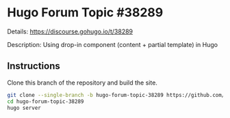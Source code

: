 # Hugo Forum Topic #38289

Details: <https://discourse.gohugo.io/t/38289>

Description: Using drop-in component (content + partial template) in Hugo

## Instructions

Clone this branch of the repository and build the site.

```bash
git clone --single-branch -b hugo-forum-topic-38289 https://github.com/jmooring/hugo-testing hugo-forum-topic-38289
cd hugo-forum-topic-38289
hugo server
```
